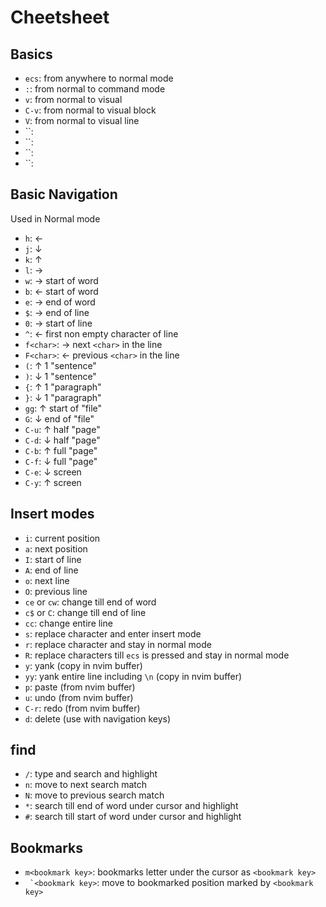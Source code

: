 # Cheetsheet

## Basics
* `ecs`: from anywhere to normal mode
* `:`: from normal to command mode 
* `v`: from normal to visual
* `C-v`: from normal to visual block
* `V`: from normal to visual line
* ``: 
* ``: 
* ``: 
* ``: 



## Basic Navigation
Used in Normal mode
* `h`: ←
* `j`: ↓
* `k`: ↑
* `l`: →
* `w`: → start of word
* `b`: ← start of word
* `e`: → end of word
* `$`: → end of line
* `0`: → start of line
* `^`: ← first non empty character of line
* `f<char>`: → next `<char>` in the line 
* `F<char>`: ← previous `<char>` in the line
* `(`: ↑ 1 "sentence" 
* `)`: ↓ 1 "sentence" 
* `{`: ↑ 1 "paragraph"
* `}`: ↓ 1 "paragraph"
* `gg`: ↑ start of "file"
* `G`: ↓ end of "file"
* `C-u`: ↑ half "page" 
* `C-d`: ↓ half "page"
* `C-b`: ↑ full "page"
* `C-f`: ↓ full "page"
* `C-e`: ↓ screen
* `C-y`: ↑ screen


## Insert modes
* `i`: current position
* `a`: next position
* `I`: start of line
* `A`: end of line
* `o`: next line
* `O`: previous line
* `ce` or `cw`: change till end of word
* `c$` or `C`: change till end of line
* `cc`: change entire line
* `s`: replace character and enter insert mode
* `r`: replace character and stay in normal mode
* `R`: replace characters till `ecs` is pressed and stay in normal mode
* `y`: yank (copy in nvim buffer)
* `yy`: yank entire line including `\n` (copy in nvim buffer) 
* `p`: paste (from nvim buffer)
* `u`: undo (from nvim buffer)
* `C-r`: redo (from nvim buffer)
* `d`: delete (use with navigation keys) 

## find 
* `/`: type and search and highlight 
* `n`: move to next search match 
* `N`: move to previous search match
* `*`: search till end of word under cursor and highlight
* `#`: search till start of word under cursor and highlight

## Bookmarks
* `m<bookmark key>`: bookmarks letter under the cursor as `<bookmark key>`
* `` `<bookmark key>``: move to bookmarked position marked by `<bookmark key>` 
 